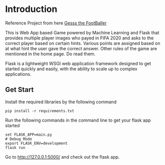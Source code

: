 # Introduction

Reference Project from here [Gesss the FootBaller](https://github.com/pratik-276/End-to-End-Machine-Learning-Projects/tree/master/GuessTheFootballer%20project)

This is Web App based Game powered by Machine Learning and Flask that provides multiple player images who payed in FIFA 2020 and asks to the correct player based on certain hints. Various points are assigned based on at what hint the user gave the correct answer. Other rules of the game are mentioned in the home page. Do read them.

Flask is a lightweight WSGI web application framework designed to get started quickly and easily, with the ability to scale up to complex applications.


## Get Start

Install the required libraries by the following command

```
pip install -r requirements.txt
```

Run the following commands in the command line to get your flask app started

```
set FLASK_APP=main.py
# Debug Mode
export FLASK_ENV=development
flask run
```

Go to http://127.0.0.1:5000/ and check out the flask app.